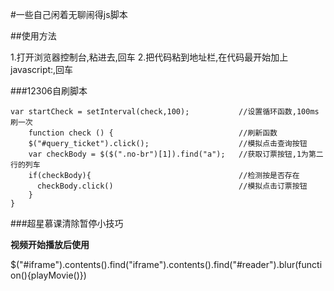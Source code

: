 #一些自己闲着无聊闹得js脚本

##使用方法

1.打开浏览器控制台,粘进去,回车
2.把代码粘到地址栏,在代码最开始加上javascript:,回车

###12306自刷脚本

    var startCheck = setInterval(check,100);           //设置循环函数,100ms刷一次
        function check () {                            //刷新函数
        $("#query_ticket").click();                    //模拟点击查询按钮
        var checkBody = $($(".no-br")[1]).find("a");   //获取订票按钮,1为第二行的列车
        if(checkBody){                                 //检测按是否存在
          checkBody.click()                            //模拟点击订票按钮
        }
    }

###超星慕课清除暂停小技巧

**视频开始播放后使用**

$("#iframe").contents().find("iframe").contents().find("#reader").blur(function(){playMovie()})
